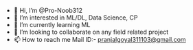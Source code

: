 - 👋 Hi, I’m @Pro-Noob312
- 👀 I’m interested in ML/DL, Data Science, CP
- 🌱 I’m currently learning ML
- 💞️ I’m looking to collaborate on any field related project
- 📫 How to reach me Mail ID:- pranjalgoyal311103@gmail.com

<!---
Pro-Noob312/Pro-Noob312 is a ✨ special ✨ repository because its `README.md` (this file) appears on your GitHub profile.
You can click the Preview link to take a look at your changes.
--->
